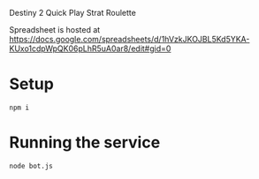 Destiny 2 Quick Play Strat Roulette

Spreadsheet is hosted at https://docs.google.com/spreadsheets/d/1hVzkJKOJBL5Kd5YKA-KUxo1cdpWpQK06pLhR5uA0ar8/edit#gid=0

# Setup

`npm i`

# Running the service

`node bot.js`